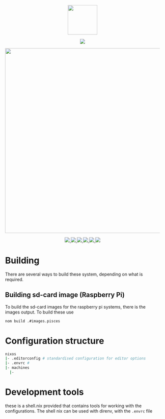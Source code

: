 <div align="center">
<img src="https://raw.githubusercontent.com/NixOS/nixos-artwork/master/logo/nix-snowflake-colours.svg" width="96px" height="96px" />

[![](https://readme-typing-svg.demolab.com/?font=JetBrains+Mono&size=32&duration=3000&pause=1000&color=EBDBB2&center=true&vCenter=true&random=false&width=435&lines=My+NixOS+config)](https://git.io/typing-svg)

<img src="https://raw.githubusercontent.com/catppuccin/catppuccin/main/assets/palette/macchiato.png" width="600px" /> <br>

<!-- spacer -->
<p></p>
<a href="https://github.com/MasterMidi/nixos-config/issues">
<img src="https://img.shields.io/github/issues/MasterMidi/nixos-config?color=d8a657&labelColor=32302f&style=for-the-badge">
</a>
<a href="https://github.com/MasterMidi/nixos-config/stargazers">
<img src="https://img.shields.io/github/stars/MasterMidi/nixos-config?color=d3869b&labelColor=32302f&style=for-the-badge">
</a>
<a href="https://github.com/MasterMidi/nixos-config/">
<img src="https://img.shields.io/github/repo-size/MasterMidi/nixos-config?color=ea999c&labelColor=32302f&style=for-the-badge">
</a>
<a href="https://github.com/MasterMidi/nixos-config/blob/main/LICENSE">
<img src="https://img.shields.io/static/v1.svg?style=for-the-badge&label=License&message=GPL-3&logoColor=d3869b&colorA=313244&colorB=cba6f7"/>
</a>
<a href="https://nixos.org">
<img src="https://img.shields.io/badge/NixOS-unstable-blue.svg?style=for-the-badge&labelColor=32302f&logo=NixOS&logoColor=white&color=7daea3">
</a>
<a href="https://nixos.org">
<img src="https://img.shields.io/github/last-commit/shvedes/dotfiles?style=for-the-badge&color=d8a657&labelColor=32302f">
</a>
<br>
</div>

# Building

There are several ways to build these system, depending on what is required.

## Building sd-card image (Raspberry Pi)

To build the sd-card images for the raspberry pi systems, there is the images output. To build these use

```sh
nom build .#images.pisces
```

# Configuration structure

```sh
nixos
|- .editorconfig # standardised configuration for editor options
|- .envrc #
|- machines
  |- 
```

# Development tools

these is a shell.nix provided that contains tools for working with the configurations. The shell nix can be used with direnv, with the `.envrc` file


